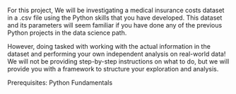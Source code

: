 For this project, 
We will be investigating a medical insurance costs dataset in a .csv file using 
the Python skills that you have developed. This dataset and its parameters will 
seem familiar if you have done any of the previous Python projects in the data science path.

However, doing tasked with working with the actual information in the dataset and performing your own 
independent analysis on real-world data! We will not be providing step-by-step instructions on what to do, but we will provide you with a framework to structure your exploration and analysis.

Prerequisites:
Python Fundamentals
